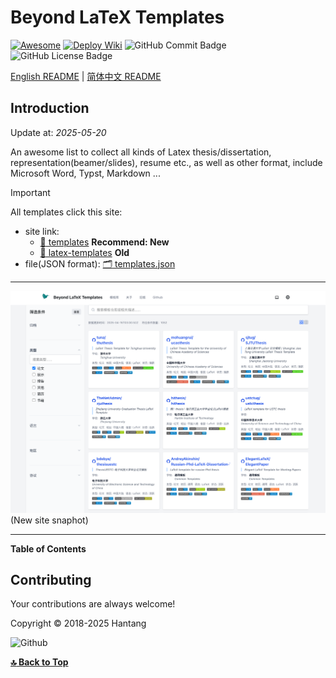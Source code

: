 # Beyond LaTeX Templates

[![Awesome](https://awesome.re/badge.svg)](https://github.com/hantang/latex-templates)
[![Deploy Wiki](https://github.com/hantang/latex-templates/actions/workflows/deploy.yml/badge.svg)](https://github.com/hantang/latex-templates/actions/workflows/deploy.yml)
![GitHub Commit Badge](https://img.shields.io/github/last-commit/hantang/latex-templates.svg)
![GitHub License Badge](https://img.shields.io/github/license/hantang/latex-templates.svg)

[English README](README-en.md) | [简体中文 README](README.md)

## Introduction

Update at: <!-- START-DATE -->*2025-05-20*<!-- END-DATE -->

An awesome list to collect all kinds of Latex thesis/dissertation, representation(beamer/slides), resume etc.,
as well as other format, include  Microsoft Word, Typst, Markdown ...

> [!IMPORTANT]  
> All templates click this site: 
>
> - site link: 
>   - [:link: templates][link-site-new] **Recommend: New**
>   - [:link: latex-templates][link-site] **Old**
> - file(JSON format): [:card_index_dividers: templates.json][link-data]

[link-site]: https://hantang.github.io/latex-templates/
[link-site-new]: https://hantang.github.io/templates/
[link-data]: ./data/templates.json

---

![](./snapshot.png)
(New site snaphot)

<!-- **[:top: Back to Top](#beyond-latex-templates)** -->

---

<!-- START-TABLE -->

**Table of Contents**


<!-- END-TABLE -->

## Contributing

Your contributions are always welcome!

Copyright &copy; 2018-2025 Hantang

![Github](https://img.shields.io/badge/GitHub-100000?style=for-the-badge&logo=github&logoColor=white)

**[:top: Back to Top](#beyond-latex-templates)**
